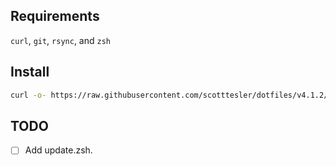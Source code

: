 ## Requirements

`curl`, `git`, `rsync`, and `zsh`

## Install

```bash
curl -o- https://raw.githubusercontent.com/scotttesler/dotfiles/v4.1.2/install.sh | zsh
```

## TODO

- [ ] Add update.zsh.
